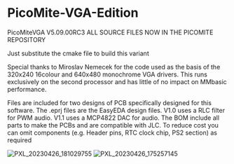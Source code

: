 # PicoMite-VGA-Edition

PicoMiteVGA V5.09.00RC3
ALL SOURCE FILES NOW IN THE PICOMITE REPOSITORY

Just substitute the cmake file to build this variant

Special thanks to Miroslav Nemecek for the code used as the basis of the 320x240 16colour and 640x480 monochrome VGA drivers. This runs exclusively on the second processor and has little of no impact on MMbasic performance.

Files are included for two designs of PCB specifically designed for this software. The .eprj files are the EasyEDA design files.
V1.0 uses a RLC filter for PWM audio. V1.1 uses a MCP4822 DAC for audio. The BOM include all parts to make the PCBs and are compatible with JLC. To reduce cost you can omit components (e.g. Header pins, RTC clock chip, PS2 section) as required

![PXL_20230426_181029755](https://user-images.githubusercontent.com/54285187/234795671-35ec2c1f-d2b0-4265-9b78-d85fa980c096.jpg)
![PXL_20230426_175257145](https://user-images.githubusercontent.com/54285187/234795674-e09c1995-5ee5-46c5-a18f-c670e59a5d70.jpg)
